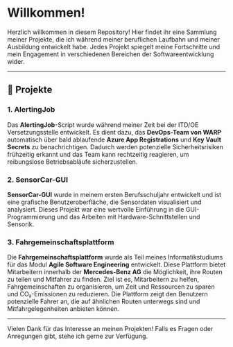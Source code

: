 # Willkommen!

Herzlich willkommen in diesem Repository! Hier findet ihr eine Sammlung meiner Projekte, die ich während meiner beruflichen Laufbahn und meiner Ausbildung entwickelt habe. Jedes Projekt spiegelt meine Fortschritte und mein Engagement in verschiedenen Bereichen der Softwareentwicklung wider.

---

## 📂 Projekte

### 1. AlertingJob

Das **AlertingJob**-Script wurde während meiner Zeit bei der ITD/OE Versetzungsstelle entwickelt. Es dient dazu, das **DevOps-Team von WARP** automatisch über bald ablaufende **Azure App Registrations** und **Key Vault Secrets** zu benachrichtigen. Dadurch werden potenzielle Sicherheitsrisiken frühzeitig erkannt und das Team kann rechtzeitig reagieren, um reibungslose Betriebsabläufe sicherzustellen.

### 2. SensorCar-GUI

**SensorCar-GUI** wurde in meinem ersten Berufsschuljahr entwickelt und ist eine grafische Benutzeroberfläche, die Sensordaten visualisiert und analysiert. Dieses Projekt war eine wertvolle Einführung in die GUI-Programmierung und das Arbeiten mit Hardware-Schnittstellen und Sensorik.

### 3. Fahrgemeinschaftsplattform

Die **Fahrgemeinschaftsplattform** wurde als Teil meines Informatikstudiums für das Modul **Agile Software Engineering** entwickelt. Diese Plattform bietet Mitarbeitern innerhalb der **Mercedes-Benz AG** die Möglichkeit, ihre Routen zu teilen und Mitfahrer zu finden. Ziel ist es, Mitarbeitern zu helfen, Fahrgemeinschaften zu organisieren, um Zeit und Ressourcen zu sparen und CO₂-Emissionen zu reduzieren. Die Plattform zeigt den Benutzern potenzielle Fahrer an, die auf ähnlichen Routen unterwegs sind und Mitfahrgelegenheiten anbieten können.

---

Vielen Dank für das Interesse an meinen Projekten! Falls es Fragen oder Anregungen gibt, stehe ich gerne zur Verfügung.
